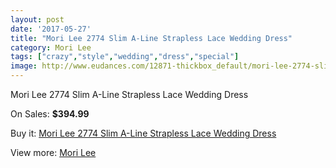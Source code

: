 ```yaml
---
layout: post
date: '2017-05-27'
title: "Mori Lee 2774 Slim A-Line Strapless Lace Wedding Dress"
category: Mori Lee
tags: ["crazy","style","wedding","dress","special"]
image: http://www.eudances.com/12871-thickbox_default/mori-lee-2774-slim-a-line-strapless-lace-wedding-dress.jpg
---
```

Mori Lee 2774 Slim A-Line Strapless Lace Wedding Dress

On Sales: **$394.99**
<a href="https://www.eudances.com/en/mori-lee/3930-mori-lee-2774-slim-a-line-strapless-lace-wedding-dress.html"><amp-img layout="responsive" width="600" height="600" src="//www.eudances.com/12871-thickbox_default/mori-lee-2774-slim-a-line-strapless-lace-wedding-dress.jpg" alt="Mori Lee 2774 Slim A-Line Strapless Lace Wedding Dress 0" /></a>
<a href="https://www.eudances.com/en/mori-lee/3930-mori-lee-2774-slim-a-line-strapless-lace-wedding-dress.html"><amp-img layout="responsive" width="600" height="600" src="//www.eudances.com/12876-thickbox_default/mori-lee-2774-slim-a-line-strapless-lace-wedding-dress.jpg" alt="Mori Lee 2774 Slim A-Line Strapless Lace Wedding Dress 1" /></a>
<a href="https://www.eudances.com/en/mori-lee/3930-mori-lee-2774-slim-a-line-strapless-lace-wedding-dress.html"><amp-img layout="responsive" width="600" height="600" src="//www.eudances.com/12875-thickbox_default/mori-lee-2774-slim-a-line-strapless-lace-wedding-dress.jpg" alt="Mori Lee 2774 Slim A-Line Strapless Lace Wedding Dress 2" /></a>
<a href="https://www.eudances.com/en/mori-lee/3930-mori-lee-2774-slim-a-line-strapless-lace-wedding-dress.html"><amp-img layout="responsive" width="600" height="600" src="//www.eudances.com/12874-thickbox_default/mori-lee-2774-slim-a-line-strapless-lace-wedding-dress.jpg" alt="Mori Lee 2774 Slim A-Line Strapless Lace Wedding Dress 3" /></a>
<a href="https://www.eudances.com/en/mori-lee/3930-mori-lee-2774-slim-a-line-strapless-lace-wedding-dress.html"><amp-img layout="responsive" width="600" height="600" src="//www.eudances.com/12873-thickbox_default/mori-lee-2774-slim-a-line-strapless-lace-wedding-dress.jpg" alt="Mori Lee 2774 Slim A-Line Strapless Lace Wedding Dress 4" /></a>
<a href="https://www.eudances.com/en/mori-lee/3930-mori-lee-2774-slim-a-line-strapless-lace-wedding-dress.html"><amp-img layout="responsive" width="600" height="600" src="//www.eudances.com/12872-thickbox_default/mori-lee-2774-slim-a-line-strapless-lace-wedding-dress.jpg" alt="Mori Lee 2774 Slim A-Line Strapless Lace Wedding Dress 5" /></a>

Buy it: [Mori Lee 2774 Slim A-Line Strapless Lace Wedding Dress](https://www.eudances.com/en/mori-lee/3930-mori-lee-2774-slim-a-line-strapless-lace-wedding-dress.html "Mori Lee 2774 Slim A-Line Strapless Lace Wedding Dress")

View more: [Mori Lee](https://www.eudances.com/en/9-mori-lee "Mori Lee")